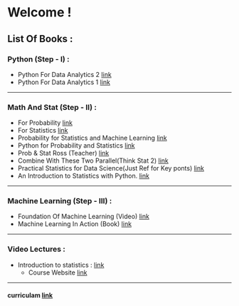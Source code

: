 # Welcome !
## List Of Books :

### Python (Step - I) :  
- Python For Data Analytics 2 [link](https://github.com/vanhien13/MachineLearningBooks/raw/master/Python%20for%20Data%20Analysis.pdf)  
- Python For Data Analytics 1 [link](http://opencarts.org/sachlaptrinh/pdf/28232.pdf)  

---

### Math And Stat (Step - II) :  
- For Probability [link](http://julio.staff.ipb.ac.id/files/2015/02/Ross_8th_ed_English.pdf)
- For Statistics [link]()
- Probability for Statistics and Machine Learning [link](https://drive.google.com/uc?export=download&id=1657K45coWOCRiA1FVCtTTV8wJxGR0r2-)
- Python for Probability and Statistics [link](https://github.com/liuchengxu/books/raw/master/docs/src/Theory/Python-for-Probability-Statistics-and-Machine-Learning.pdf)
- Prob & Stat Ross (Teacher) [link](http://www.r-5.org/files/books/computers/algo-list/statistics/Sheldon_Ross-Introduction_to_Probability_and_Statistics-EN.pdf)
- Combine With These Two Parallel(Think Stat 2) [link](http://greenteapress.com/thinkstats2/thinkstats2.pdf)
- Practical Statistics for Data Science(Just Ref for Key ponts) [link](http://file.allitebooks.com/20170726/Practical%20Statistics%20for%20Data%20Scientists.pdf)  
- An Introduction to Statistics with Python. [link](https://drive.google.com/uc?export=download&id=13XkkDXHYeZatMW3MbTbuH2sC3hF2njoZ)
----   


### Machine Learning (Step - III) :
- Foundation Of Machine Learning (Video) [link](https://bloomberg.github.io/foml/#home)  
- Machine Learning In Action (Book) [link](http://www2.ift.ulaval.ca/~chaib/IFT-4102-7025/public_html/Fichiers/Machine_Learning_in_Action.pdf)    
-----

### Video Lectures :  
 - Introduction to statistics : [link](https://www.youtube.com/watch?v=VPZD_aij8H0)
    - Course Website [link](https://ocw.mit.edu/courses/mathematics/18-650-statistics-for-applications-fall-2016/)     
    
-----


#### curriculam [link](http://datasciencemasters.org/)   
